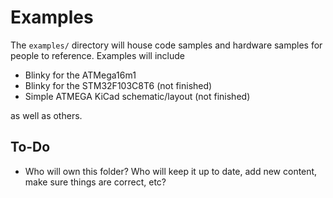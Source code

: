 # Examples

The `examples/` directory will house code samples and hardware samples for
people to reference. Examples will include

* Blinky for the ATMega16m1
* Blinky for the STM32F103C8T6 (not finished)
* Simple ATMEGA KiCad schematic/layout (not finished)

as well as others.

## To-Do

* Who will own this folder? Who will keep it up to date, add new content, make
  sure things are correct, etc?
